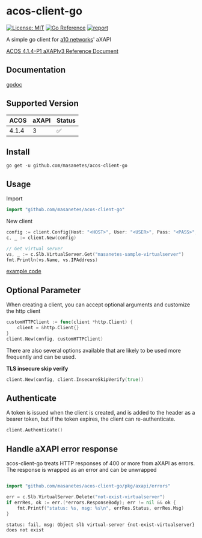 # acos-client-go

[![License: MIT](https://img.shields.io/badge/License-MIT-blue.svg)](https://opensource.org/licenses/MIT)
[![Go Reference](https://pkg.go.dev/badge/github.com/masanetes/acos-client-go.svg)](https://pkg.go.dev/github.com/masanetes/acos-client-go)
[![report](https://goreportcard.com/badge/github.com/masanetes/acos-client-go)](https://goreportcard.com/report/github.com/masanetes/acos-client-go)

A simple go client for [a10 networks](https://www.a10networks.com/)' aXAPI

[ACOS 4.1.4-P1 aXAPIv3 Reference Document](https://documentation.a10networks.com/ACOS/414x/ACOS_4_1_4-P1/html/axapiv3/index.html#)

## Documentation

[godoc](https://pkg.go.dev/github.com/masanetes/acos-client-go)

## Supported Version

| ACOS | aXAPI | Status |
|:------|:------|:------|
| 4.1.4 | 3 | :white_check_mark: |

## Install

```
go get -u github.com/masanetes/acos-client-go
```

## Usage

Import

```go
import "github.com/masanetes/acos-client-go"
```

New client

```go
config := client.Config{Host: "<HOST>", User: "<USER>", Pass: "<PASS>", Debug: false}
c, _ := client.New(config)

// Get virtual server
vs, _ := c.Slb.VirtualServer.Get("masanetes-sample-virtualserver")
fmt.Println(vs.Name, vs.IPAddress)
```

[example code](https://github.com/masanetes/acos-client-go/blob/main/example/main.go)

## Optional Parameter

When creating a client, you can accept optional arguments and customize the http client

```go
customHTTPClient := func(client *http.Client) {
	client = &http.Client{} 
}
client.New(config, customHTTPClient)
```

There are also several options available that are likely to be used more frequently and can be used.

**TLS insecure skip verify**

```go
client.New(config, client.InsecureSkipVerify(true))
```

## Authenticate

A token is issued when the client is created, and is added to the header as a bearer token, but if the token expires, the client can re-authenticate.

```go
client.Authenticate()
```

## Handle aXAPI error response

acos-client-go treats HTTP responses of 400 or more from aXAPI as errors. The response is wrapped as an error and can be unwrapped

```go

import "github.com/masanetes/acos-client-go/pkg/axapi/errors"

err = c.Slb.VirtualServer.Delete("not-exist-virtualserver")
if errRes, ok := err.(*errors.ResponseBody); err != nil && ok {
    fmt.Printf("status: %s, msg: %s\n", errRes.Status, errRes.Msg)
}
```

```
status: fail, msg: Object slb virtual-server {not-exist-virtualserver} does not exist
```
